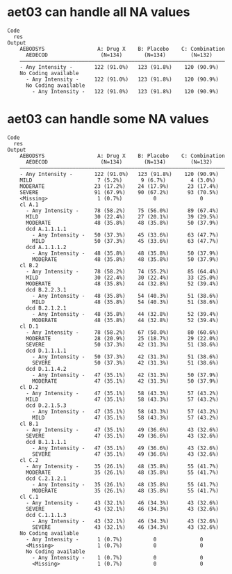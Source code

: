 # aet03 can handle all NA values

    Code
      res
    Output
        AEBODSYS                 A: Drug X    B: Placebo    C: Combination
          AEDECOD                 (N=134)       (N=134)        (N=132)    
        ——————————————————————————————————————————————————————————————————
        - Any Intensity -       122 (91.0%)   123 (91.8%)    120 (90.9%)  
        No Coding available                                               
          - Any Intensity -     122 (91.0%)   123 (91.8%)    120 (90.9%)  
          No Coding available                                             
            - Any Intensity -   122 (91.0%)   123 (91.8%)    120 (90.9%)  

# aet03 can handle some NA values

    Code
      res
    Output
        AEBODSYS                 A: Drug X    B: Placebo    C: Combination
          AEDECOD                 (N=134)       (N=134)        (N=132)    
        ——————————————————————————————————————————————————————————————————
        - Any Intensity -       122 (91.0%)   123 (91.8%)    120 (90.9%)  
        MILD                     7 (5.2%)      9 (6.7%)        4 (3.0%)   
        MODERATE                23 (17.2%)    24 (17.9%)      23 (17.4%)  
        SEVERE                  91 (67.9%)    90 (67.2%)      93 (70.5%)  
        <Missing>                1 (0.7%)          0              0       
        cl A.1                                                            
          - Any Intensity -     78 (58.2%)    75 (56.0%)      89 (67.4%)  
          MILD                  30 (22.4%)    27 (20.1%)      39 (29.5%)  
          MODERATE              48 (35.8%)    48 (35.8%)      50 (37.9%)  
          dcd A.1.1.1.1                                                   
            - Any Intensity -   50 (37.3%)    45 (33.6%)      63 (47.7%)  
            MILD                50 (37.3%)    45 (33.6%)      63 (47.7%)  
          dcd A.1.1.1.2                                                   
            - Any Intensity -   48 (35.8%)    48 (35.8%)      50 (37.9%)  
            MODERATE            48 (35.8%)    48 (35.8%)      50 (37.9%)  
        cl B.2                                                            
          - Any Intensity -     78 (58.2%)    74 (55.2%)      85 (64.4%)  
          MILD                  30 (22.4%)    30 (22.4%)      33 (25.0%)  
          MODERATE              48 (35.8%)    44 (32.8%)      52 (39.4%)  
          dcd B.2.2.3.1                                                   
            - Any Intensity -   48 (35.8%)    54 (40.3%)      51 (38.6%)  
            MILD                48 (35.8%)    54 (40.3%)      51 (38.6%)  
          dcd B.2.1.2.1                                                   
            - Any Intensity -   48 (35.8%)    44 (32.8%)      52 (39.4%)  
            MODERATE            48 (35.8%)    44 (32.8%)      52 (39.4%)  
        cl D.1                                                            
          - Any Intensity -     78 (58.2%)    67 (50.0%)      80 (60.6%)  
          MODERATE              28 (20.9%)    25 (18.7%)      29 (22.0%)  
          SEVERE                50 (37.3%)    42 (31.3%)      51 (38.6%)  
          dcd D.1.1.1.1                                                   
            - Any Intensity -   50 (37.3%)    42 (31.3%)      51 (38.6%)  
            SEVERE              50 (37.3%)    42 (31.3%)      51 (38.6%)  
          dcd D.1.1.4.2                                                   
            - Any Intensity -   47 (35.1%)    42 (31.3%)      50 (37.9%)  
            MODERATE            47 (35.1%)    42 (31.3%)      50 (37.9%)  
        cl D.2                                                            
          - Any Intensity -     47 (35.1%)    58 (43.3%)      57 (43.2%)  
          MILD                  47 (35.1%)    58 (43.3%)      57 (43.2%)  
          dcd D.2.1.5.3                                                   
            - Any Intensity -   47 (35.1%)    58 (43.3%)      57 (43.2%)  
            MILD                47 (35.1%)    58 (43.3%)      57 (43.2%)  
        cl B.1                                                            
          - Any Intensity -     47 (35.1%)    49 (36.6%)      43 (32.6%)  
          SEVERE                47 (35.1%)    49 (36.6%)      43 (32.6%)  
          dcd B.1.1.1.1                                                   
            - Any Intensity -   47 (35.1%)    49 (36.6%)      43 (32.6%)  
            SEVERE              47 (35.1%)    49 (36.6%)      43 (32.6%)  
        cl C.2                                                            
          - Any Intensity -     35 (26.1%)    48 (35.8%)      55 (41.7%)  
          MODERATE              35 (26.1%)    48 (35.8%)      55 (41.7%)  
          dcd C.2.1.2.1                                                   
            - Any Intensity -   35 (26.1%)    48 (35.8%)      55 (41.7%)  
            MODERATE            35 (26.1%)    48 (35.8%)      55 (41.7%)  
        cl C.1                                                            
          - Any Intensity -     43 (32.1%)    46 (34.3%)      43 (32.6%)  
          SEVERE                43 (32.1%)    46 (34.3%)      43 (32.6%)  
          dcd C.1.1.1.3                                                   
            - Any Intensity -   43 (32.1%)    46 (34.3%)      43 (32.6%)  
            SEVERE              43 (32.1%)    46 (34.3%)      43 (32.6%)  
        No Coding available                                               
          - Any Intensity -      1 (0.7%)          0              0       
          <Missing>              1 (0.7%)          0              0       
          No Coding available                                             
            - Any Intensity -    1 (0.7%)          0              0       
            <Missing>            1 (0.7%)          0              0       


